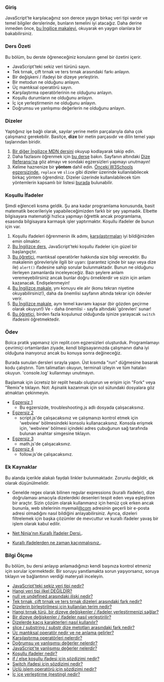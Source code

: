 ### Giriş

JavaScript'te karşılacağınız son derece yaygın birkaç veri tipi vardır ve temel bilgiler derslerinde, bunların temelini iyi atacağız. Daha derine inmeden önce, [bu İngilice makaleyi](http://javascript.info/types), okuyarak en yaygın olanlara bir bakabilirsiniz.


### Ders Özeti

Bu bölüm, bu derste öğreneceğiniz konuların genel bir özetini içerir.

- JavaScript'teki sekiz veri türünü sayın.
- Tek tırnak, çift tırnak ve ters tırnak arasındaki farkı anlayın.
- Bir değişkeni / ifadeyi bir dizeye yerleştirin.
- Bir metodun ne olduğunu anlayın.
- Üç mantıksal operatörü sayın.
- Karşılaştırma operatörlerinin ne olduğunu anlayın.
- Koşullu durumların ne olduğunu anlayın.
- İç içe yerleştirmenin ne olduğunu anlayın.
- Doğrumsu ve yanlışımsı değerlerin ne olduğunu anlayın.

### Dizeler

Yaptığınız işe bağlı olarak, sayılar yerine metin parçalarıyla daha çok çalışmanız gerekebilir. Basitçe, __dize__ bir metin parçasıdır ve dilin temel yapı taşlarından biridir.

1.  [Bir diğer İngilizce MDN dersini](https://developer.mozilla.org/tr/docs/Learn/JavaScript/First_steps/Strings) okuyup kodlayarak takip edin.
2. Daha fazlasını öğrenmek için [bu derse](https://www.w3schools.com/js/js_string_methods.asp) bakın. Sayfanın altındaki [Dize Referansı'na](https://www.w3schools.com/jsref/jsref_obj_string.asp) göz atmayı ve sondaki egzersizleri yapmayı unutmayın!
3. Kelime haznenize bir __yöntem__ dahil edin. [Önceki W3Schools egzersizinde](https://www.w3schools.com/js/js_string_methods.asp), `replace` ve `slice` gibi dizeler üzerinde kullanılabilecek birkaç yöntem öğrendiniz. Dizeler üzerinde kullanılabilecek tüm yöntemlerin kapsamlı bir listesi [burada](https://developer.mozilla.org/tr/docs/Web/JavaScript/Reference/Global_Objects/String) bulunabilir.

### Koşullu İfadeler

Şimdi eğlenceli kısma geldik. Şu ana kadar programlama konusunda, basit matematik becerileriyle yapabileceğimizden farklı bir şey yapmadık. Elbette bilgisayara matematiği hızlıca yapmayı öğrettik ancak programlama, esasında bilgisayara karmaşık işler yaptırmaktır. Koşullu ifadeler de bunun için var.

1. Koşullu ifadeleri öğrenmenin ilk adımı, [karşılaştırmaları](http://javascript.info/comparison) iyi bildiğinizden emin olmaktır. 
2. [Bu İngilizce ders](https://www.w3schools.com/js/js_if_else.asp), JavaScript'teki koşullu ifadeler için güzel bir başlangıçtır.
3. [Bu öğretici](http://javascript.info/logical-operators), mantıksal operatörler hakkında size bilgi verecektir. Bu makalenin görevleriyle ilgili bir uyarı: (parantez içinde bir sayı veya dize ile) `alert()` ifadesine sahip sorular bulunmaktadır. Bunun ne olduğunu ilerleyen zamanlarda inceleyeceğiz. Bazı şeylere anlam veremeyebilirsiniz ancak bunlar doğru örneklerdir ve sizin için anlam kazanacak. Endişelenmeyin!
4. [Bu İngilizce makale](https://developer.mozilla.org/en-US/docs/Learn/JavaScript/Building_blocks/conditionals), ynı konuyu ele alır (konu tekrarı niyetine okuyabilirsiniz!), daha da önemlisi sayfanın altında tekrar için ödevler verir.
5. [Bu İngilizce makale](http://javascript.info/ifelse), aynı temel kavramı kapsar (bir gözden geçirme olarak okuyun!) Ve - daha önemlisi - sayfa altındaki 'görevleri' sunar!
6. [Bu öğretici](https://www.digitalocean.com/community/tutorials/how-to-use-the-switch-statement-in-javascript), birden fazla koşulunuz olduğunda işinize yarayacak `switch`  ifadesini öğretmektedir.

### Ödev

<div class="lesson-content__panel" markdown="1">

Bolca pratik yapmanız için replit.com egzersizleri oluşturduk. Programlamayı çevrimiçi ortamlardan ziyade, _kendi_ bilgisayarınızda çalışmanın daha iyi olduğuna inanıyoruz ancak bu konuya sonra değineceğiz.

Burada sunulan dersleri sırayla yapın. Üst kısımda "run" düğmesine basarak kodu çalıştırın. Tüm talimatları okuyun, terminali izleyin ve tüm hataları okuyun. 'console.log' kullanmayı unutmayın.

Başlamak için ücretsiz bir replit hesabı oluşturun ve erişim için "Fork" veya "Remix"e tıklayın.
Not: Aşinalık kazanmak için sol sütundaki dosyalara göz atmaktan çekinmeyin.

- [Egzersiz 1](https://replit.com/@OdinProject/troubleshooting#troubleshooting.js)
  - Bu egzersizde, troubleshooting.js adlı dosyada çalışacaksınız.
- [Egzersiz 2](https://replit.com/@OdinProject/enter-a-number#script.js)
  - script.js'de çalışacaksınız ve çalışmanızı kontrol etmek için 'webview' bölmesindeki konsolu kullanacaksınız. Konsola erişmek için, 'webview' bölmesi içindeki adres çubuğunun sağ tarafında bulunan anahtar simgesine tıklayın.
- [Egzersiz 3](https://replit.com/@OdinProject/lets-do-some-math#math.js)
  - math.js'de çalışacaksınız.
- [Egzersiz 4](https://replit.com/@OdinProject/direction-follow#follow.js)
  - follow.js'de çalışacaksınız.

</div>

### Ek Kaynaklar

Bu alanda içerikle alakalı faydalı linkler bulunmaktadır. Zorunlu değildir, ek olarak düşünülmelidir.

- Genelde regex olarak bilinen regular expressions (kurallı ifadeler), dize doğrulaması amacıyla dizelerdeki desenleri tespit eden veya eşleştiren bir araçtır. Sizin çözüm olarak kullanmanız için henüz çok erken ancak bununla, web sitelerinin myemail[@com](https://github.com/com) adresinin geçerli bir e-posta adresi olmadığını nasıl bildiğini anlayabilirsiniz. Ayrıca, dizeleri filtrelemek için başka çözümler de mevcuttur ve kurallı ifadeler yavaş bir işlem olarak kabul edilir.

- [Net Ninja'nın Kurallı İfadeler Dersi.](https://www.youtube.com/playlist?list=PL4cUxeGkcC9g6m_6Sld9Q4jzqdqHd2HiD).
- [Kurallı ifadelerden ne zaman kaçınmalısınız.](https://softwareengineering.stackexchange.com/questions/113237/when-you-should-not-use-regular-expressions).

### Bilgi Ölçme

Bu bölüm, bu dersi anlayıp anlamadığınızı kendi başınıza kontrol etmeniz için sorular içermektedir. Bir soruyu yanıtlamakta sorun yaşıyorsanız, soruya tıklayın ve bağlantının verdiği materyali inceleyin.

- [JavaScript'teki sekiz veri tipi nedir?](https://javascript.info/types#summary)
- [Hangi veri tipi ilkel DEĞİLDİR?](https://javascript.info/types#objects-and-symbols)
- [null ve undefined arasındaki ilişki nedir?](https://javascript.info/types#the-null-value)
- [Tek tırnak, çift tırnak ve ters tırnak dizeleri arasındaki fark nedir?](https://developer.mozilla.org/en-US/docs/Learn/JavaScript/First_steps/Strings#single_quotes_vs._double_quotes)
- [Dizelerin birleştirilmesi için kullanılan terim nedir?](https://developer.mozilla.org/en-US/docs/Learn/JavaScript/First_steps/Strings#concatenating_strings)
- [Hangi tırnak türü, bir dizeye değişkenler / ifadeler yerleştirmenizi sağlar?](https://developer.mozilla.org/en-US/docs/Learn/JavaScript/First_steps/Strings#concatenating_strings)
- [Bir dizeye değişkenler / ifadeler nasıl yerleştirilir?](https://developer.mozilla.org/en-US/docs/Learn/JavaScript/First_steps/Strings#concatenating_strings)
- [Dizelerde kaçış karakterleri nasıl kullanılır?](https://developer.mozilla.org/en-US/docs/Learn/JavaScript/First_steps/Strings#escaping_characters_in_a_string)
- [slice / substring / substr dize metotları arasındaki fark nedir?](https://www.w3schools.com/js/js_string_methods.asp)
- [Üç mantıksal operatör nedir ve ne anlama gelirler?](http://javascript.info/logical-operators)
- [Karşılaştırma operatörleri nelerdir?](https://javascript.info/comparison)
- [Doğrumsu ve yanlışımsı değerler nelerdir?](https://javascript.info/ifelse#boolean-conversion)
- [JavaScript'te yanlışımsı değerler nelerdir?](https://javascript.info/ifelse#boolean-conversion)
- [Koşullu ifadeler nedir?](https://www.w3schools.com/js/js_if_else.asp)
- [if / else koşullu ifadesi için sözdizimi nedir?](https://developer.mozilla.org/en-US/docs/Learn/JavaScript/Building_blocks/conditionals#basic_if...else_syntax)
- [Switch ifadesi için sözdizimi nedir?](https://developer.mozilla.org/en-US/docs/Learn/JavaScript/Building_blocks/conditionals#switch_statements)
- [Üçlü işlem operatörü için sözdizimi nedir?](https://developer.mozilla.org/en-US/docs/Learn/JavaScript/Building_blocks/conditionals#ternary_operator)
- [İç içe yerleştirme (nesting) nedir?](https://developer.mozilla.org/en-US/docs/Learn/JavaScript/Building_blocks/conditionals#nesting_if...else)